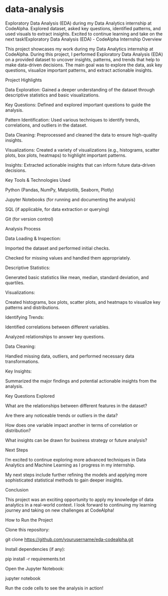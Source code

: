 # data-analysis
Exploratory Data Analysis (EDA) during my Data Analytics internship at CodeAlpha.   Explored dataset, asked key questions, identified patterns, and used visuals to extract insights. Excited to continue learning and take on the next task!Exploratory Data Analysis (EDA) - CodeAlpha Internship
Overview

This project showcases my work during my Data Analytics internship at CodeAlpha. During this project, I performed Exploratory Data Analysis (EDA) on a provided dataset to uncover insights, patterns, and trends that help to make data-driven decisions. The main goal was to explore the data, ask key questions, visualize important patterns, and extract actionable insights.

Project Highlights

Data Exploration: Gained a deeper understanding of the dataset through descriptive statistics and basic visualizations.

Key Questions: Defined and explored important questions to guide the analysis.

Pattern Identification: Used various techniques to identify trends, correlations, and outliers in the dataset.

Data Cleaning: Preprocessed and cleaned the data to ensure high-quality insights.

Visualizations: Created a variety of visualizations (e.g., histograms, scatter plots, box plots, heatmaps) to highlight important patterns.

Insights: Extracted actionable insights that can inform future data-driven decisions.

Key Tools & Technologies Used

Python (Pandas, NumPy, Matplotlib, Seaborn, Plotly)

Jupyter Notebooks (for running and documenting the analysis)

SQL (if applicable, for data extraction or querying)

Git (for version control)

Analysis Process

Data Loading & Inspection:

Imported the dataset and performed initial checks.

Checked for missing values and handled them appropriately.

Descriptive Statistics:

Generated basic statistics like mean, median, standard deviation, and quartiles.

Visualizations:

Created histograms, box plots, scatter plots, and heatmaps to visualize key patterns and distributions.

Identifying Trends:

Identified correlations between different variables.

Analyzed relationships to answer key questions.

Data Cleaning:

Handled missing data, outliers, and performed necessary data transformations.

Key Insights:

Summarized the major findings and potential actionable insights from the analysis.

Key Questions Explored

What are the relationships between different features in the dataset?

Are there any noticeable trends or outliers in the data?

How does one variable impact another in terms of correlation or distribution?

What insights can be drawn for business strategy or future analysis?

Next Steps

I’m excited to continue exploring more advanced techniques in Data Analytics and Machine Learning as I progress in my internship.

My next steps include further refining the models and applying more sophisticated statistical methods to gain deeper insights.

Conclusion

This project was an exciting opportunity to apply my knowledge of data analytics in a real-world context. I look forward to continuing my learning journey and taking on new challenges at CodeAlpha!

How to Run the Project

Clone this repository:

git clone https://github.com/yourusername/eda-codealpha.git


Install dependencies (if any):

pip install -r requirements.txt


Open the Jupyter Notebook:

jupyter notebook


Run the code cells to see the analysis in action!
